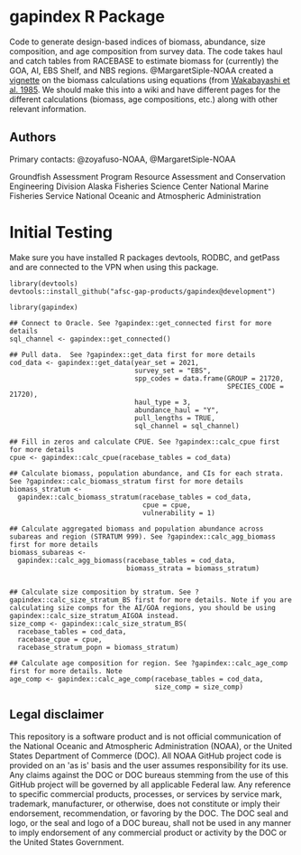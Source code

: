 # gapindex R Package 

Code to generate design-based indices of biomass, abundance, size composition, and age composition from survey data. The code takes haul and catch tables from RACEBASE to estimate biomass for (currently) the GOA, AI, EBS Shelf, and NBS regions. @MargaretSiple-NOAA created a [vignette](https://github.com/zoyafuso-NOAA/design-based-indices/tree/master/old_scripts/vignettes) on the biomass calculations using equations (from [Wakabayashi et al. 1985](https://drive.google.com/file/d/1m5c1N4WYysM1pscrpcgWOGZSZIK8vIHr/view?usp=sharing). We should make this into a wiki and have different pages for the different calculations (biomass, age compositions, etc.) along with other relevant information. 

## Authors

Primary contacts: @zoyafuso-NOAA, @MargaretSiple-NOAA

Groundfish Assessment Program
Resource Assessment and Conservation Engineering Division
Alaska Fisheries Science Center
National Marine Fisheries Service
National Oceanic and Atmospheric Administration

# Initial Testing

Make sure you have installed R packages devtools, RODBC, and getPass and are connected to the VPN when using this package.

```
library(devtools)
devtools::install_github("afsc-gap-products/gapindex@development")

library(gapindex)

## Connect to Oracle. See ?gapindex::get_connected first for more details
sql_channel <- gapindex::get_connected()

## Pull data.  See ?gapindex::get_data first for more details
cod_data <- gapindex::get_data(year_set = 2021,
                               survey_set = "EBS",
                               spp_codes = data.frame(GROUP = 21720, 
                                                      SPECIES_CODE = 21720),   
                               haul_type = 3,
                               abundance_haul = "Y",
                               pull_lengths = TRUE,
                               sql_channel = sql_channel)

## Fill in zeros and calculate CPUE. See ?gapindex::calc_cpue first for more details
cpue <- gapindex::calc_cpue(racebase_tables = cod_data)

## Calculate biomass, population abundance, and CIs for each strata. See ?gapindex::calc_biomass_stratum first for more details
biomass_stratum <- 
  gapindex::calc_biomass_stratum(racebase_tables = cod_data,
                                 cpue = cpue,
                                 vulnerability = 1)

## Calculate aggregated biomass and population abundance across subareas and region (STRATUM 999). See ?gapindex::calc_agg_biomass first for more details
biomass_subareas <- 
  gapindex::calc_agg_biomass(racebase_tables = cod_data,
                             biomass_strata = biomass_stratum)


## Calculate size composition by stratum. See ?gapindex::calc_size_stratum_BS first for more details. Note if you are calculating size comps for the AI/GOA regions, you should be using gapindex::calc_size_stratum_AIGOA instead. 
size_comp <- gapindex::calc_size_stratum_BS(
  racebase_tables = cod_data,
  racebase_cpue = cpue,
  racebase_stratum_popn = biomass_stratum)

## Calculate age composition for region. See ?gapindex::calc_age_comp first for more details. Note
age_comp <- gapindex::calc_age_comp(racebase_tables = cod_data, 
                                    size_comp = size_comp)

```

## Legal disclaimer
This repository is a software product and is not official communication of the National Oceanic and Atmospheric Administration (NOAA), or the United States Department of Commerce (DOC). All NOAA GitHub project code is provided on an 'as is' basis and the user assumes responsibility for its use. Any claims against the DOC or DOC bureaus stemming from the use of this GitHub project will be governed by all applicable Federal law. Any reference to specific commercial products, processes, or services by service mark, trademark, manufacturer, or otherwise, does not constitute or imply their endorsement, recommendation, or favoring by the DOC. The DOC seal and logo, or the seal and logo of a DOC bureau, shall not be used in any manner to imply endorsement of any commercial product or activity by the DOC or the United States Government.

